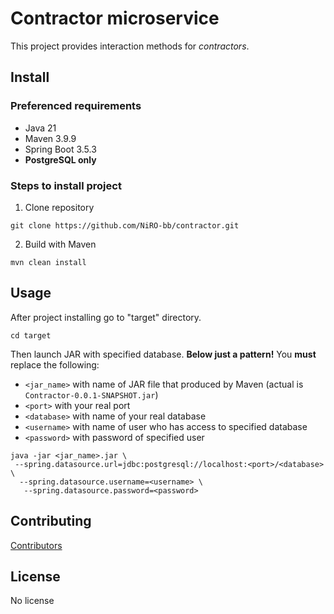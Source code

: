 # Contractor microservice
This project provides interaction methods for <i>contractors</i>.

## Install
### Preferenced requirements
* Java 21
* Maven 3.9.9
* Spring Boot 3.5.3
* <b>PostgreSQL only</b> 

### Steps to install project
1. Clone repository
```shell
git clone https://github.com/NiRO-bb/contractor.git
```
2. Build with Maven <p>
```shell
mvn clean install 
```

## Usage
After project installing go to "target" directory.
```shell
cd target
```
Then launch JAR with specified database.
<b>Below just a pattern!</b>
You <b>must</b> replace the following:
* `<jar_name>` with name of JAR file that produced by Maven (actual is `Contractor-0.0.1-SNAPSHOT.jar`)
* `<port>` with your real port
* `<database>` with name of your real database
* `<username>` with name of user who has access to specified database
* `<password>` with password of specified user
```shell
java -jar <jar_name>.jar \
 --spring.datasource.url=jdbc:postgresql://localhost:<port>/<database> \
  --spring.datasource.username=<username> \
   --spring.datasource.password=<password>
```

## Contributing
<a href="https://github.com/NiRO-bb/contractor/graphs/contributors/">Contributors</a>

## License
No license 